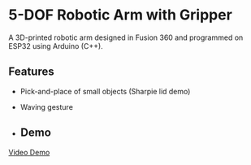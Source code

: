 # 5-DOF Robotic Arm with Gripper
A 3D-printed robotic arm designed in Fusion 360 and programmed on ESP32 using Arduino (C++).

## Features
- Pick-and-place of small objects (Sharpie lid demo)
- Waving gesture

- ## Demo
[Video Demo](https://youtu.be/aOryMFgGZdc)

